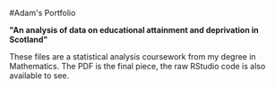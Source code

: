 #Adam's Portfolio

**"An analysis of data on educational attainment and deprivation in Scotland"**

These files are a statistical analysis coursework from my degree in Mathematics. The PDF is the final piece, the raw RStudio code is also available to see. 
